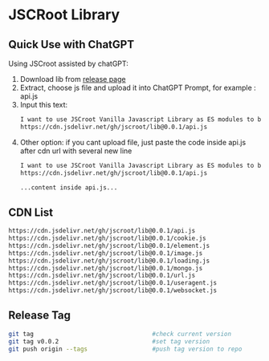 # JSCRoot Library

## Quick Use with ChatGPT

Using JSCroot assisted by chatGPT:
1. Download lib from [release page](https://github.com/jscroot/lib/releases)
2. Extract, choose js file and upload it into ChatGPT Prompt, for example : api.js
3. Input this text:
   ```txt
   I want to use JSCroot Vanilla Javascript Library as ES modules to build my website, this is my library file from:
   https://cdn.jsdelivr.net/gh/jscroot/lib@0.0.1/api.js
   ```
4. Other option: if you cant upload file, just paste the code inside api.js after cdn url with several new line
   ```txt
   I want to use JSCroot Vanilla Javascript Library as ES modules to build my website, this is my library file from:
   https://cdn.jsdelivr.net/gh/jscroot/lib@0.0.1/api.js

   ...content inside api.js...
   ```

## CDN List
```txt
https://cdn.jsdelivr.net/gh/jscroot/lib@0.0.1/api.js
https://cdn.jsdelivr.net/gh/jscroot/lib@0.0.1/cookie.js
https://cdn.jsdelivr.net/gh/jscroot/lib@0.0.1/element.js
https://cdn.jsdelivr.net/gh/jscroot/lib@0.0.1/image.js
https://cdn.jsdelivr.net/gh/jscroot/lib@0.0.1/loading.js
https://cdn.jsdelivr.net/gh/jscroot/lib@0.0.1/mongo.js
https://cdn.jsdelivr.net/gh/jscroot/lib@0.0.1/url.js
https://cdn.jsdelivr.net/gh/jscroot/lib@0.0.1/useragent.js
https://cdn.jsdelivr.net/gh/jscroot/lib@0.0.1/websocket.js
```
## Release Tag
```sh
git tag                                 #check current version
git tag v0.0.2                          #set tag version
git push origin --tags                  #push tag version to repo
```